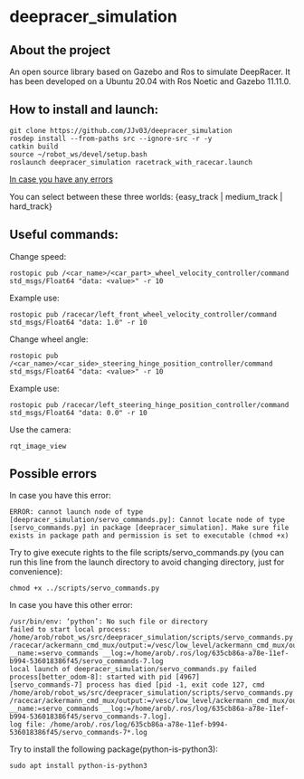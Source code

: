 # deepracer_simulation

## About the project

An open source library based on Gazebo and Ros to simulate DeepRacer. It has been developed on a Ubuntu 20.04 with Ros Noetic and Gazebo 11.11.0. 

## How to install and launch:

    git clone https://github.com/JJv03/deepracer_simulation
    rosdep install --from-paths src --ignore-src -r -y
    catkin build
    source ~/robot_ws/devel/setup.bash
    roslaunch deepracer_simulation racetrack_with_racecar.launch

[In case you have any errors](#possible-errors)
    
You can select between these three worlds: {easy_track | medium_track | hard_track}

## Useful commands:

Change speed:

    rostopic pub /<car_name>/<car_part>_wheel_velocity_controller/command std_msgs/Float64 "data: <value>" -r 10

Example use:

    rostopic pub /racecar/left_front_wheel_velocity_controller/command std_msgs/Float64 "data: 1.0" -r 10

Change wheel angle:

    rostopic pub /<car_name>/<car_side>_steering_hinge_position_controller/command std_msgs/Float64 "data: <value>" -r 10

Example use:

    rostopic pub /racecar/left_steering_hinge_position_controller/command std_msgs/Float64 "data: 0.0" -r 10

Use the camera:

    rqt_image_view

## Possible errors

In case you have this error:

    ERROR: cannot launch node of type [deepracer_simulation/servo_commands.py]: Cannot locate node of type [servo_commands.py] in package [deepracer_simulation]. Make sure file exists in package path and permission is set to executable (chmod +x)

Try to give execute rights to the file scripts/servo_commands.py (you can run this line from the launch directory to avoid changing directory, just for convenience):

    chmod +x ../scripts/servo_commands.py

In case you have this other error:

    /usr/bin/env: ‘python’: No such file or directory
    failed to start local process: /home/arob/robot_ws/src/deepracer_simulation/scripts/servo_commands.py /racecar/ackermann_cmd_mux/output:=/vesc/low_level/ackermann_cmd_mux/output __name:=servo_commands __log:=/home/arob/.ros/log/635cb86a-a78e-11ef-b994-536018386f45/servo_commands-7.log
    local launch of deepracer_simulation/servo_commands.py failed
    process[better_odom-8]: started with pid [4967]
    [servo_commands-7] process has died [pid -1, exit code 127, cmd /home/arob/robot_ws/src/deepracer_simulation/scripts/servo_commands.py /racecar/ackermann_cmd_mux/output:=/vesc/low_level/ackermann_cmd_mux/output __name:=servo_commands __log:=/home/arob/.ros/log/635cb86a-a78e-11ef-b994-536018386f45/servo_commands-7.log].
    log file: /home/arob/.ros/log/635cb86a-a78e-11ef-b994-536018386f45/servo_commands-7*.log

Try to install the following package(python-is-python3):

    sudo apt install python-is-python3
